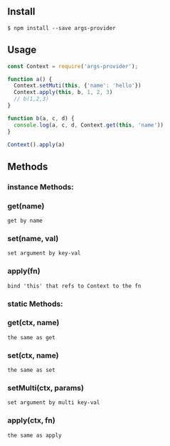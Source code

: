 ## Install

```
$ npm install --save args-provider
```


## Usage

```js
const Context = require('args-provider');

function a() {
  Context.setMuti(this, {'name': 'hello'})
  Context.apply(this, b, 1, 2, 3)
  // b(1,2,3)
}

function b(a, c, d) {
  console.log(a, c, d, Context.get(this, 'name'))
}

Context().apply(a)
```

## Methods


### instance Methods:
  ### get(name)
  ```
  get by name
  ```
  ### set(name, val)
  ```
  set argument by key-val
  ```
  ### apply(fn)
  ```
  bind 'this' that refs to Context to the fn
  ```

### static Methods:
  ### get(ctx, name)
  ```
  the same as get
  ```
  ### set(ctx, name)
  ```
  the same as set
  ```
  ### setMulti(ctx, params)
  ```
  set argument by multi key-val
  ```
  ### apply(ctx, fn)
  ```
  the same as apply
  ```
